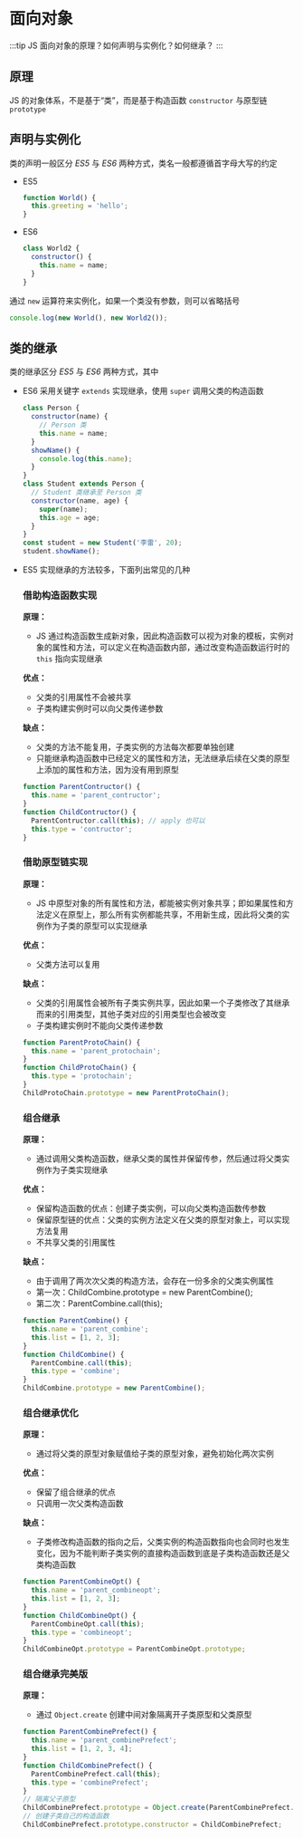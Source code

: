 # 面向对象

:::tip
JS 面向对象的原理？如何声明与实例化？如何继承？
:::

## 原理

JS 的对象体系，不是基于“类”，而是基于构造函数 `constructor` 与原型链 `prototype`

## 声明与实例化

类的声明一般区分 _ES5_ 与 _ES6_ 两种方式，类名一般都遵循首字母大写的约定

- ES5
  ```js
  function World() {
    this.greeting = 'hello';
  }
  ```
- ES6
  ```js
  class World2 {
    constructor() {
      this.name = name;
    }
  }
  ```

通过 `new` 运算符来实例化，如果一个类没有参数，则可以省略括号

```js
console.log(new World(), new World2());
```

## 类的继承

类的继承区分 _ES5_ 与 _ES6_ 两种方式，其中

- ES6 采用关键字 `extends` 实现继承，使用 `super` 调用父类的构造函数
  ```js
  class Person {
    constructor(name) {
      // Person 类
      this.name = name;
    }
    showName() {
      console.log(this.name);
    }
  }
  class Student extends Person {
    // Student 类继承至 Person 类
    constructor(name, age) {
      super(name);
      this.age = age;
    }
  }
  const student = new Student('李雷', 20);
  student.showName();
  ```
- ES5 实现继承的方法较多，下面列出常见的几种

  ### 借助构造函数实现

  **原理：**

  - JS 通过构造函数生成新对象，因此构造函数可以视为对象的模板，实例对象的属性和方法，可以定义在构造函数内部，通过改变构造函数运行时的 `this` 指向实现继承

  **优点：**

  - 父类的引用属性不会被共享
  - 子类构建实例时可以向父类传递参数

  **缺点：**

  - 父类的方法不能复用，子类实例的方法每次都要单独创建
  - 只能继承构造函数中已经定义的属性和方法，无法继承后续在父类的原型上添加的属性和方法，因为没有用到原型

  ```js
  function ParentContructor() {
    this.name = 'parent_contructor';
  }
  function ChildContructor() {
    ParentContructor.call(this); // apply 也可以
    this.type = 'contructor';
  }
  ```

  ### 借助原型链实现

  **原理：**

  - JS 中原型对象的所有属性和方法，都能被实例对象共享；即如果属性和方法定义在原型上，那么所有实例都能共享，不用新生成，因此将父类的实例作为子类的原型可以实现继承

  **优点：**

  - 父类方法可以复用

  **缺点：**

  - 父类的引用属性会被所有子类实例共享，因此如果一个子类修改了其继承而来的引用类型，其他子类对应的引用类型也会被改变
  - 子类构建实例时不能向父类传递参数

  ```js
  function ParentProtoChain() {
    this.name = 'parent_protochain';
  }
  function ChildProtoChain() {
    this.type = 'protochain';
  }
  ChildProtoChain.prototype = new ParentProtoChain();
  ```

  ### 组合继承

  **原理：**

  - 通过调用父类构造函数，继承父类的属性并保留传参，然后通过将父类实例作为子类实现继承

  **优点：**

  - 保留构造函数的优点：创建子类实例，可以向父类构造函数传参数
  - 保留原型链的优点：父类的实例方法定义在父类的原型对象上，可以实现方法复用
  - 不共享父类的引用属性

  **缺点：**

  - 由于调用了两次次父类的构造方法，会存在一份多余的父类实例属性
  - 第一次：ChildCombine.prototype = new ParentCombine();
  - 第二次：ParentCombine.call(this);

  ```js
  function ParentCombine() {
    this.name = 'parent_combine';
    this.list = [1, 2, 3];
  }
  function ChildCombine() {
    ParentCombine.call(this);
    this.type = 'combine';
  }
  ChildCombine.prototype = new ParentCombine();
  ```

  ### 组合继承优化

  **原理：**

  - 通过将父类的原型对象赋值给子类的原型对象，避免初始化两次实例

  **优点：**

  - 保留了组合继承的优点
  - 只调用一次父类构造函数

  **缺点：**

  - 子类修改构造函数的指向之后，父类实例的构造函数指向也会同时也发生变化，因为不能判断子类实例的直接构造函数到底是子类构造函数还是父类构造函数

  ```js
  function ParentCombineOpt() {
    this.name = 'parent_combineopt';
    this.list = [1, 2, 3];
  }
  function ChildCombineOpt() {
    ParentCombineOpt.call(this);
    this.type = 'combineopt';
  }
  ChildCombineOpt.prototype = ParentCombineOpt.prototype;
  ```

  ### 组合继承完美版

  **原理：**

  - 通过 `Object.create` 创建中间对象隔离开子类原型和父类原型

  ```js
  function ParentCombinePrefect() {
    this.name = 'parent_combinePrefect';
    this.list = [1, 2, 3, 4];
  }
  function ChildCombinePrefect() {
    ParentCombinePrefect.call(this);
    this.type = 'combinePrefect';
  }
  // 隔离父子原型
  ChildCombinePrefect.prototype = Object.create(ParentCombinePrefect.prototype);
  // 创建子类自己的构造函数
  ChildCombinePrefect.prototype.constructor = ChildCombinePrefect;
  ```
